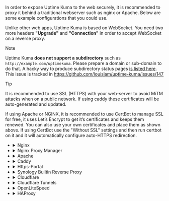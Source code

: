 In order to expose Uptime Kuma to the web securely, it is recommended to proxy it behind a traditional webserver such as nginx or Apache.
Below are some example configurations that you could use.

Unlike other web apps, Uptime Kuma is based on WebSocket. You need two more headers **"Upgrade"** and **"Connection"** in order to accept WebSocket on a reverse proxy.

> [!NOTE]
> Uptime Kuma **does not support a subdirectory** such as `http://example.com/uptimekuma`.
> Please prepare a domain or sub-domain to do that. A hacky way to produce subdirectory status pages [is listed here](https://github.com/louislam/uptime-kuma/wiki/Status-Page#custom-subdirectory--custom-html-on-status-pages).
> This issue is tracked in https://github.com/louislam/uptime-kuma/issues/147

> [!TIP]
> It is recommended to use SSL (HTTPS) with your web-server to avoid MiTM attacks when on a public network. If using caddy these certificates will be auto-generated and updated.
> 
> If using Apache or NGINX, it is recommended to use CertBot to manage SSL for free, it uses Let’s Encrypt to get it’s certificates and keeps them renewed. You can also use your own certificates and place them as shown above. If using CertBot use the "Without SSL" settings and then run certbot on it and it will automatically configure auto-HTTPS redirection.


- <details><summary>Nginx</summary>
  
  With SSL:
  ```nginx
  server {
    listen 443 ssl http2;
    # Remove '#' in the next line to enable IPv6
    # listen [::]:443 ssl http2;
    server_name sub.domain.com;
    ssl_certificate     /path/to/ssl/cert/crt;
    ssl_certificate_key /path/to/ssl/key/key;
    # *See "With SSL (Certbot)" below for details on automating ssl certificates
  
    location / {
      proxy_set_header   X-Real-IP $remote_addr;
      proxy_set_header   X-Forwarded-For $proxy_add_x_forwarded_for;
      proxy_set_header   Host $host;
      proxy_pass         http://localhost:3001/;
      proxy_http_version 1.1;
      proxy_set_header   Upgrade $http_upgrade;
      proxy_set_header   Connection "upgrade";
    }
  }
  ```
  
  Without SSL:
  ```nginx
  server  {
      listen 80;
      # Remove '#' in the next line to enable IPv6
      # listen [::]:80;
      server_name    sub.domain.com;
      location / {
          proxy_pass         http://localhost:3001;
          proxy_http_version 1.1;
          proxy_set_header   Upgrade $http_upgrade;
          proxy_set_header   Connection "upgrade";
          proxy_set_header   Host $host;
      }
  }
  ```
  
  With SSL (Certbot):
  ```nginx
  server {
    # If you don't have one yet, you can set up a subdomain with your domain registrar (e.g. Namecheap)
    # Just create a new host record with type='A Record', host='<subdomain>', value='<ip_address>'.
    
    server_name your_subdomain.your_domain.your_tld;
  
    location / {
      proxy_set_header   X-Real-IP $remote_addr;
      proxy_set_header   X-Forwarded-For $proxy_add_x_forwarded_for;
      proxy_set_header   Host $host;
      proxy_pass         http://localhost:3001/;
      proxy_http_version 1.1;
      proxy_set_header   Upgrade $http_upgrade;
      proxy_set_header   Connection "upgrade";
    }
  }
  
  # Once that's completed, you can run
  # sudo apt install python3-certbot-nginx
  # sudo certbot --nginx -d your_domain -d your_subdomain.your_domain -d www.your_domain
  # And Certbot will auto-populate this nginx .conf file for you, while also renewing your certificates automatically in the future.
  ```


  </details>
- <details><summary>Nginx Proxy Manager</summary>

  Please enable "WebSockets Supports"


  </details>
- <details><summary>Apache</summary>

  With SSL:
  ```apache
  <VirtualHost *:443>
    ServerName sub.domain.com
    SSLEngine On
    SSLCertificateFile /path/to/ssl/cert/crt
    SSLCertificateKeyFile /path/to/ssl/key/key
    # Protocol 'h2' is only supported on Apache 2.4.17 or newer.
    Protocols h2 http/1.1
    ProxyPreserveHost on
    ProxyPass / http://localhost:3001/
    RewriteEngine on
    RewriteCond %{HTTP:Upgrade} =websocket
    RewriteRule /(.*) ws://localhost:3001/$1 [P,L]
    RewriteCond %{HTTP:Upgrade} !=websocket
    RewriteRule /(.*) http://localhost:3001/$1 [P,L]
  </VirtualHost>
  ```
  
  Without SSL:
  ```apache
  <VirtualHost *:80>
    ServerName sub.domain.com
    ProxyPreserveHost on
    ProxyPass / http://localhost:3001/
    RewriteEngine on
    RewriteCond %{HTTP:Upgrade} websocket [NC]
    RewriteCond %{HTTP:Connection} upgrade [NC]
    RewriteRule ^/?(.*) "ws://localhost:3001/$1" [P,L]
  </VirtualHost>
  ```


  </details>
- <details><summary>Caddy</summary>

  without docker
  
  ```nginx
  subdomain.domain.com {
      reverse_proxy 127.0.0.1:3001
  }
  ```
  
  **with Docker-compose
  
  If you run Uptime Kuma using Docker-Compose and don't already have a reverse proxy, this is a simple way to configure Caddy. You only need to replace 'status.example.org' with your domain.
  
  ```yml
  version: '3'
  networks:
    default:  
      name: 'proxy_network'
  services:
    uptime-kuma:
      image: louislam/uptime-kuma:1
      restart: unless-stopped
      volumes:  
        - /srv/uptime:/app/data
      labels:   
        caddy: status.example.org
        caddy.reverse_proxy: "* {{upstreams 3001}}"
    caddy:
      image: "lucaslorentz/caddy-docker-proxy:ci-alpine"
      ports:    
        - "80:80" 
        - "443:443"
      volumes:  
        - /var/run/docker.sock:/var/run/docker.sock:ro
        - /srv/caddy/:/data
      restart: unless-stopped
      environment:
        - CADDY_INGRESS_NETWORKS=proxy_network
  ```

  </details>
- <details><summary>Https-Portal</summary>

  Enabling `WEBSOCKET=true`, or the equivalent in your docker environment variables will do the trick.  
  Link to https-portal Websocket under [Advanced Usage](https://github.com/SteveLTN/https-portal#configure-nginx-through-environment-variables).
  
  Example docker-compose.yml file using Https-Portal:
  
  ```yml
  version: '3.3'
  
  services:
    https-portal:
      image: steveltn/https-portal:1
      ports:
        - '80:80'
        - '443:443'
      links:
        - uptime-kuma
      restart: always
      environment:
        DOMAINS: 'status.domain.com -> http://uptime-kuma:3001'
        STAGE: 'production' # Don't use production until staging works
        # FORCE_RENEW: 'true'
        WEBSOCKET: 'true'
      volumes:
        - https-portal-data:/var/lib/https-portal
  
    uptime-kuma:
      image: louislam/uptime-kuma:1
      container_name: uptime-kuma
      volumes:
        - ./uptime-kuma:/app/data
      ports:
        - 3001:3001
  
  volumes:
    https-portal-data:
  ```
  Only change "status.domain.com" to your domain


  </details>
- <details><summary>Synology Builtin Reverse Proxy</summary>


  1. Bind IP to localhost when starting Kuma
  
  ```bash
  docker run -d --restart=always -p 127.0.0.1:3002:3001 -v uptime-kuma:/app/data --name uptime-kuma louislam/uptime-kuma:1
  ```
  
  2. On your NAS, open *Control Panel* and then *Login Portal* 
  3. Click on *Advanced*
  4. Open *Reverse Proxy* 
  5. Create a new Entry with the following values:
  
  ![Reverse Proxy](./img/Synology-reverse-proxy.png)
  
  6. Click on the tab *Custom Header*
  7. Click `Create` -> `Websockets`, this automatically fills in the required headers for websockets.
  
  # Traefik
  ```yml
  labels:
      - "traefik.enable=true"
      - "traefik.http.routers.uptime-kuma.rule=Host(`YourOwnHostname`)"
      - "traefik.http.routers.uptime-kuma.entrypoints=https"
      - "traefik.http.routers.uptime-kuma.tls=true"
      - "traefik.http.routers.uptime-kuma.tls.certresolver=myresolver"
      - "traefik.http.services.uptime-kuma.loadBalancer.server.port=3001"
  ```
  Add the above to your `docker-compose.yml` file and replace "YourOwnHostname" with the hostname you want to use. When setup correctly, Traefik can automatically get a Let’s Encrypt certificate for your service.


  </details>
- <details><summary>Cloudflare</summary>

  You must enable "WebSockets" in Cloudflare Dashboard:
  
  Cloudflare Dashboard -> Network -> Enable WebSockets
  
  Read more:
  https://github.com/louislam/uptime-kuma/issues/138#issuecomment-890485229

  </details>
- <details><summary>Cloudflare Tunnels</summary>

  It is the easiest way in my opinion.
  
  Read more: https://github.com/louislam/uptime-kuma/wiki/Reverse-Proxy-with-Cloudflare-Tunnel

  </details>
- <details><summary>OpenLiteSpeed</summary>

  Create a new virtual host through the graphical admin like you normally would.
  
  **Basic tab**
  - Name: `uptime-kuma`
  - Virtual Host Root:	`/path/to/uptime-kuma`
  - Enable Scripts/ExtApps:	`Yes`
  
  **External app tab**
  - Add a `web server` app type
  - Name: `uptime-kuma`
  - Address:	`http://localhost:3001`
  
  **Context tab**
  
  - Add a `proxy` context
  - URI:	`/`
  - Web Server:	`[VHost Level]: uptime-kuma`
  - Header Operations:
    ```
    Upgrade websocket
    Connection upgrade
    ```
  - Access Allowed:	`*`
  
  **Web Socket Proxy tab**
  
  - Add a `Web Socket Proxy Setup`
  - URI:	`/`
  - Address: `127.0.0.1:3001`
  
  **SSL tab (if needeed)**
  
  - Private Key File: `/path/to/ssl/key/privkey.pem`
  - Certificate File: `/path/to/ssl/cert/fullchain.pem`
  - Chained Certificate: `yes`
  
  Perform a graceful restart and launch uptime-kuma.

  </details>
- <details><summary>HAProxy</summary>

  No special configuration is required when using HAProxy as a reverse
  proxy although you may wish to add the `timeout tunnel` option to either
  the `defaults`, `listen`, or `backend` sections. If using the `timeout
  tunnel` option, it is also recommended to set `timeout client-fin` to
  handle instances where the client stops responding. 
  
  Read more: 
  http://cbonte.github.io/haproxy-dconv/2.4/configuration.html#4.2-timeout%20tunnel


  </details>
